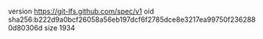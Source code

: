 version https://git-lfs.github.com/spec/v1
oid sha256:b222d9a0bcf26058a56eb197dcf6f2785dce8e3217ea99750f2362880d80306d
size 1934
